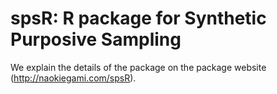 # spsR: R package for Synthetic Purposive Sampling

We explain the details of the package on the package website (http://naokiegami.com/spsR). 
